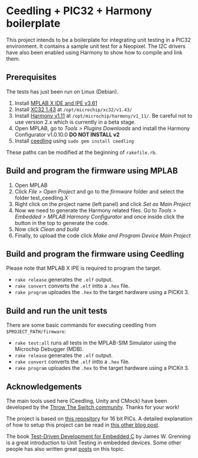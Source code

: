# Ceedling + PIC32 + Harmony boilerplate

This project intends to be a boilerplate for integrating unit testing in a PIC32 environment. It contains a sample unit test for a Neopixel. The I2C drivers have also been enabled using Harmony to show how to compile and link them.


## Prerequisites
The tests has just been run on Linux (Debian).

1. Install [MPLAB X IDE and IPE v3.61](http://www.microchip.com/mplab/mplab-x-ide)
2. Install [XC32 1.43](http://www.microchip.com/mplab/compilers) at `/opt/microchip/xc32/v1.43/`
3. Install [Harmony v1.11](http://www.microchip.com/mplab/mplab-harmony) at `/opt/microchip/harmony/v1_11/`. Be careful not to use version 2.x which is currently in a beta stage.
4. Open MPLAB, go to *Tools > Plugins Downloads* and install the Harmony Configurator v1.0.10.0 **DO NOT INSTALL v2**
5. Install [ceedling](https://github.com/ThrowTheSwitch/ceedling) using `sudo gem install ceedling`

These paths can be modified at the beginning of `rakefile.rb`.

## Build and program the firmware using MPLAB
1. Open MPLAB
2. Click *File > Open Project* and go to the *firmware* folder and select the folder test_ceedling.X
3. Right click on the project name (left panel) and click *Set as Main Project*
4. Now we need to generate the Harmony related files. Go to *Tools > Embedded > MPLAB Harmony Configurator* and once inside click the button in the top to generate the code.
5. Now click *Clean and build*
6. Finally, to upload the code click *Make and Program Device Main Project*

## Build and program the firmware using Ceedling
Please note that MPLAB X IPE is required to program the target.

   * `rake release` generates the `.elf` output.
   * `rake convert` converts the `.elf` intto a `.hex` file.
   * `rake program` uploades the `.hex` to the target hardware using a PICKit 3.

## Build and run the unit tests
There are some basic commands for executing ceedling from `$PROJECT_PATH/firmware`:

   * `rake test:all` runs all tests in the MPLAB-SIM Simulator using the Microchip Debugger (MDB).
   * `rake release` generates the `.elf` output.
   * `rake convert` converts the `.elf` intto a `.hex` file.
   * `rake program` uploades the `.hex` to the target hardware using a PICKit 3.

## Acknowledgements

The main tools used here (Ceedling, Unity and CMock) have been developed by the [Throw The Switch community](http://www.throwtheswitch.org/). Thanks for your work!

The project is based on [this repository](https://github.com/ThrowTheSwitch/CeedlingExample_Microchip) for 16 bit PICs. A detailed explanation of how to setup this project can be read in [this other blog post](http://spin.atomicobject.com/2012/10/22/getting-started-with-tdd-for-microchips-pics/).

The book [Test-Driven Development for Embedded C](https://pragprog.com/book/jgade/test-driven-development-for-embedded-c) by James W. Grenning is a great introduction to Unit Testing in embedded devices. Some other people has also written great [posts](http://dmitryfrank.com/articles/unit_testing_embedded_c_applications) on this topic.
